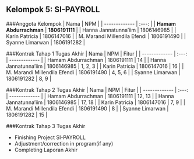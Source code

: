 Kelompok 5: SI-PAYROLL
---
###Anggota Kelompok
| Nama  | NPM |
| ------------- | :---: |
| **Hamam Abdurrachman** | **1806191111** |
| Hanna Jannatunna’iim  | 1806146985 |
| Karin Patricia | 1806147016 |
| M. Marandi Millendila Efendi | 1806191490 |
| Syanne Limarwan | 1806191282 |

###Kontrak Tahap 1 Tugas Akhir
| Nama  | NPM | Fitur |
| ------------- | :---: | ------------- |
| Hamam Abdurrachman | 1806191111 | 14 |
| Hanna Jannatunna’iim | 1806146985 | 1, 2, 3 |
| Karin Patricia | 1806147016 | 16 |
| M. Marandi Millendila Efendi | 1806191490 | 4, 5, 6 |
| Syanne Limarwan | 1806191282 | 8, 9 |

###Kontrak Tahap 2 Tugas Akhir
| Nama  | NPM | Fitur |
| ------------- | :---: | ------------- |
| Hamam Abdurrachman | 1806191111 | 12, 13 |
| Hanna Jannatunna’iim | 1806146985 | 17, 18 |
| Karin Patricia | 1806147016 | 7, 9 |
| M. Marandi Millendila Efendi | 1806191490  | 8 |
| Syanne Limarwan | 1806191282 | 15 |

###Kontrak Tahap 3 Tugas Akhir
- Finishing Project SI-PAYROLL
- Adjustment/correction in program(if any)
- Completing Laporan Akhir